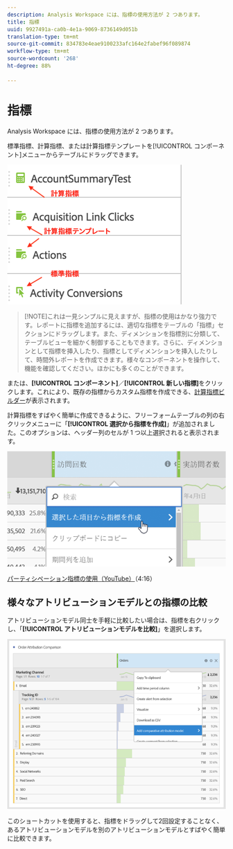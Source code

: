 ```yaml
---
description: Analysis Workspace には、指標の使用方法が 2 つあります。
title: 指標
uuid: 9927491a-ca0b-4e1a-9069-8736149d051b
translation-type: tm+mt
source-git-commit: 834783e4eae9100233afc164e2fabef96f089874
workflow-type: tm+mt
source-wordcount: '268'
ht-degree: 88%

---
```



# 指標

Analysis Workspace には、指標の使用方法が 2 つあります。

標準指標、計算指標、または計算指標テンプレートを[!UICONTROL コンポーネント]メニューからテーブルにドラッグできます。

![](assets/metrics_icons.png)

>[!NOTE]これは一見シンプルに見えますが、指標の使用はかなり強力です。レポートに指標を追加するには、適切な指標をテーブルの「指標」セクションにドラッグします。また、ディメンションを指標別に分類して、テーブルビューを細かく制御することもできます。さらに、ディメンションとして指標を挿入したり、指標としてディメンションを挿入したりして、時間外レポートを作成できます。様々なコンポーネントを操作して、機能を確認してください。ほかにも多くのことができます。

または、**[!UICONTROL コンポーネント]**／**[!UICONTROL 新しい指標]**&#x200B;をクリックします。これにより、既存の指標からカスタム指標を作成できる、[計算指標ビルダー](https://docs.adobe.com/content/help/ja-JP/analytics/components/calculated-metrics/cm-overview.html)が表示されます。

計算指標をすばやく簡単に作成できるように、フリーフォームテーブルの列の右クリックメニューに「**[!UICONTROL 選択から指標を作成]**」が追加されました。このオプションは、ヘッダー列のセルが 1 つ以上選択されると表示されます。

![](assets/calc_metrics.png)

[パーティシペーション指標の使用（YouTube）](https://www.youtube.com/watch?v=ngmJHcg65o8&amp;list=PL2tCx83mn7GuNnQdYGOtlyCu0V5mEZ8sS&amp;index=32)（4:16）

## 様々なアトリビューションモデルとの指標の比較

アトリビューションモデル同士を手軽に比較したい場合は、指標を右クリックし、「**[!UICONTROL アトリビューションモデルを比較]**」を選択します。

![属性の比較](assets/compare-attribution.png)

このショートカットを使用すると、指標をドラッグして2回設定することなく、あるアトリビューションモデルを別のアトリビューションモデルとすばやく簡単に比較できます。
